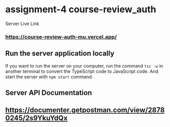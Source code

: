 # assignment-4 course-review_auth

Server Live Link

### https://course-review-auth-mu.vercel.app/

## Run the server application locally

If you want to run the server on your computer, run the command `tsc -w` in another terminal to convert the TypeScript code to JavaScript code. And start the server with `npm start` command.

## Server API Documentation

## https://documenter.getpostman.com/view/28780245/2s9YkuYdQx
